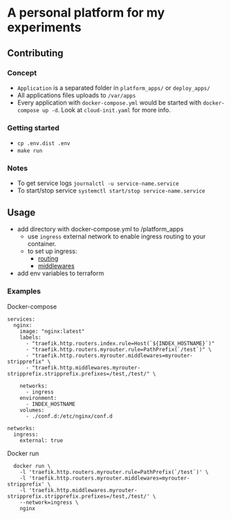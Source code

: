 # A personal platform for my experiments

## Contributing

### Concept

- `Application` is a separated folder in `platform_apps/` or `deploy_apps/`
- All applications files uploads to `/var/apps`
- Every application with `docker-compose.yml` would be started with `docker-compose up -d`.
Look at `cloud-init.yaml` for more info.

### Getting started

- `cp .env.dist .env`
- `make run`

### Notes

- To get service logs `journalctl -u service-name.service`
- To start/stop service `systemctl start/stop service-name.service`

## Usage

- add directory with docker-compose.yml to /platform_apps
  - use `ingress` external network to enable ingress routing to your container.
  - to set up ingress:
    - [routing](https://doc.traefik.io/traefik/routing/providers/docker/)
    - [middlewares](https://doc.traefik.io/traefik/middlewares/overview/)
- add env variables to terraform

### Examples

Docker-compose

```
services:
  nginx:
    image: "nginx:latest"
    labels:
      - "traefik.http.routers.index.rule=Host(`${INDEX_HOSTNAME}`)"
      - "traefik.http.routers.myrouter.rule=PathPrefix(`/test`)" \
      - "traefik.http.routers.myrouter.middlewares=myrouter-stripprefix" \
      - "traefik.http.middlewares.myrouter-stripprefix.stripprefix.prefixes=/test,/test/" \

    networks:
      - ingress
    environment:
      - INDEX_HOSTNAME
    volumes:
      - ./conf.d:/etc/nginx/conf.d

networks:
  ingress:
    external: true
```

Docker run

```
  docker run \
    -l 'traefik.http.routers.myrouter.rule=PathPrefix(`/test`)' \
    -l 'traefik.http.routers.myrouter.middlewares=myrouter-stripprefix' \
    -l 'traefik.http.middlewares.myrouter-stripprefix.stripprefix.prefixes=/test,/test/' \
    --network=ingress \
    nginx
```
